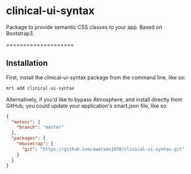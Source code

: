 clinical-ui-syntax
=========================

Package to provide semantic CSS classes to your app.  Based on Bootstrap3.  


====================
## Installation

First, install the clinical-ui-syntax package from the command line, like so:

````js
mrt add clinical-ui-syntax
````

Alternatively, if you'd like to bypass Atmosphere, and install directly from GitHub, you could update your application's smart.json file, like so:

````json
{
  "meteor": {
    "branch": "master"
  },
  "packages": {
    "mousetrap": {
      "git": "https://github.com/awatson1978/clinical-ui-syntax.git"
    }
  }
}
````
